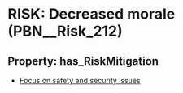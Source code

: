 # RISK: __Decreased morale__ (PBN__Risk_212)

## Property: has_RiskMitigation

* [Focus on safety and security issues](PBN__RiskMitigation_254)

